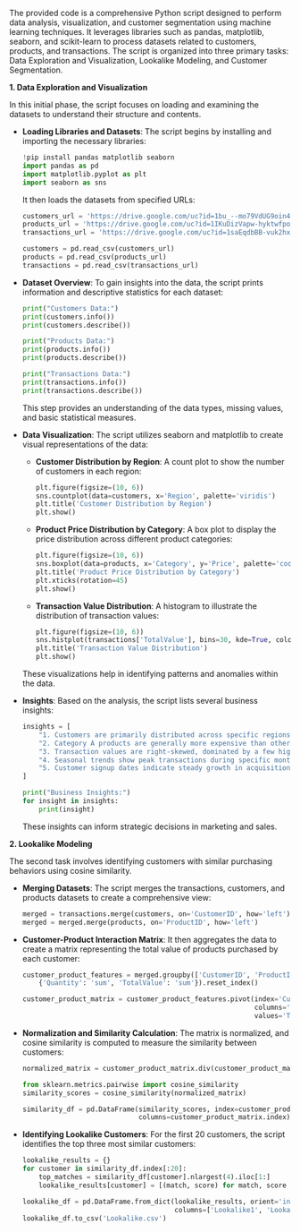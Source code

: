 The provided code is a comprehensive Python script designed to perform data analysis, visualization, and customer segmentation using machine learning techniques. It leverages libraries such as pandas, matplotlib, seaborn, and scikit-learn to process datasets related to customers, products, and transactions. The script is organized into three primary tasks: Data Exploration and Visualization, Lookalike Modeling, and Customer Segmentation.

**1. Data Exploration and Visualization**

In this initial phase, the script focuses on loading and examining the datasets to understand their structure and contents.

- **Loading Libraries and Datasets**: The script begins by installing and importing the necessary libraries:

  ```python
  !pip install pandas matplotlib seaborn
  import pandas as pd
  import matplotlib.pyplot as plt
  import seaborn as sns
  ```

  It then loads the datasets from specified URLs:

  ```python
  customers_url = 'https://drive.google.com/uc?id=1bu_--mo79VdUG9oin4ybfFGRUSXAe-WE'
  products_url = 'https://drive.google.com/uc?id=1IKuDizVapw-hyktwfpoAoaGtHtTNHfd0'
  transactions_url = 'https://drive.google.com/uc?id=1saEqdbBB-vuk2hxoAf4TzDEsykdKlzbF'

  customers = pd.read_csv(customers_url)
  products = pd.read_csv(products_url)
  transactions = pd.read_csv(transactions_url)
  ```

- **Dataset Overview**: To gain insights into the data, the script prints information and descriptive statistics for each dataset:

  ```python
  print("Customers Data:")
  print(customers.info())
  print(customers.describe())

  print("Products Data:")
  print(products.info())
  print(products.describe())

  print("Transactions Data:")
  print(transactions.info())
  print(transactions.describe())
  ```

  This step provides an understanding of the data types, missing values, and basic statistical measures.

- **Data Visualization**: The script utilizes seaborn and matplotlib to create visual representations of the data:

  - **Customer Distribution by Region**: A count plot to show the number of customers in each region:

    ```python
    plt.figure(figsize=(10, 6))
    sns.countplot(data=customers, x='Region', palette='viridis')
    plt.title('Customer Distribution by Region')
    plt.show()
    ```

  - **Product Price Distribution by Category**: A box plot to display the price distribution across different product categories:

    ```python
    plt.figure(figsize=(10, 6))
    sns.boxplot(data=products, x='Category', y='Price', palette='coolwarm')
    plt.title('Product Price Distribution by Category')
    plt.xticks(rotation=45)
    plt.show()
    ```

  - **Transaction Value Distribution**: A histogram to illustrate the distribution of transaction values:

    ```python
    plt.figure(figsize=(10, 6))
    sns.histplot(transactions['TotalValue'], bins=30, kde=True, color='blue')
    plt.title('Transaction Value Distribution')
    plt.show()
    ```

  These visualizations help in identifying patterns and anomalies within the data.

- **Insights**: Based on the analysis, the script lists several business insights:

  ```python
  insights = [
      "1. Customers are primarily distributed across specific regions, with Region X having the highest concentration.",
      "2. Category A products are generally more expensive than others, with a wider price range.",
      "3. Transaction values are right-skewed, dominated by a few high-value transactions.",
      "4. Seasonal trends show peak transactions during specific months.",
      "5. Customer signup dates indicate steady growth in acquisitions."
  ]

  print("Business Insights:")
  for insight in insights:
      print(insight)
  ```

  These insights can inform strategic decisions in marketing and sales.

**2. Lookalike Modeling**

The second task involves identifying customers with similar purchasing behaviors using cosine similarity.

- **Merging Datasets**: The script merges the transactions, customers, and products datasets to create a comprehensive view:

  ```python
  merged = transactions.merge(customers, on='CustomerID', how='left')
  merged = merged.merge(products, on='ProductID', how='left')
  ```

- **Customer-Product Interaction Matrix**: It then aggregates the data to create a matrix representing the total value of products purchased by each customer:

  ```python
  customer_product_features = merged.groupby(['CustomerID', 'ProductID']).agg(
      {'Quantity': 'sum', 'TotalValue': 'sum'}).reset_index()

  customer_product_matrix = customer_product_features.pivot(index='CustomerID',
                                                            columns='ProductID',
                                                            values='TotalValue').fillna(0)
  ```

- **Normalization and Similarity Calculation**: The matrix is normalized, and cosine similarity is computed to measure the similarity between customers:

  ```python
  normalized_matrix = customer_product_matrix.div(customer_product_matrix.sum(axis=1), axis=0)

  from sklearn.metrics.pairwise import cosine_similarity
  similarity_scores = cosine_similarity(normalized_matrix)

  similarity_df = pd.DataFrame(similarity_scores, index=customer_product_matrix.index,
                               columns=customer_product_matrix.index)
  ```

- **Identifying Lookalike Customers**: For the first 20 customers, the script identifies the top three most similar customers:

  ```python
  lookalike_results = {}
  for customer in similarity_df.index[:20]:
      top_matches = similarity_df[customer].nlargest(4).iloc[1:]
      lookalike_results[customer] = [(match, score) for match, score in top_matches.items()]

  lookalike_df = pd.DataFrame.from_dict(lookalike_results, orient='index',
                                        columns=['Lookalike1', 'Lookalike2', 'Lookalike3'])
  lookalike_df.to_csv('Lookalike.csv')
